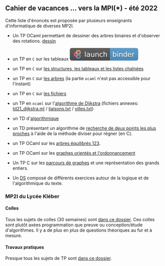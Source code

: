 ## Cahier de vacances ... vers la MPI(*) - été 2022

Cette liste d'énoncés est proposée par plusieurs enseignants
d'informatique de diverses MP2I.


* Un TP OCaml permettant de dessiner des arbres binaires et d'observer des rotations. [dessin](https://github.com/inesKKK/cahier-de-vacances/blob/master/docs/Faidherbe/11_dessin_arbres.pdf)

* un TP en `C` sur les tableaux [![badge_logo.svg](badge_logo.svg)](https://mybinder.org/v2/gh/inesKKK/mp2i-pv-binder/main?urlpath=git-pull%3Frepo%3Dhttps%253A%252F%252Fgithub.com%252FinesKKK%252Fmp2i-pv%26urlpath%3Dtree%252Fmp2i-pv%252Fdocs%252FTP%252FTP6.ipynb%26branch%3Dmain)

* un TP en `C` sur [les structures, les tableaux et les listes
  chaînées](https://ineskkk.github.io/mp2i-pv/TPC/TP8/tp8.html)
  
* un TP en `C` sur [les
  arbres](https://ineskkk.github.io/mp2i-pv/TPC/TP15/tp15.html) (la
  partie `ocaml` n'est pas accessible pour l'instant)
  
* un TP en `C` sur [les
  fichiers](https://ineskkk.github.io/mp2i-pv/TPC/TP22/tp22.html)

* un TP en `ocaml` sur l'[algorithme de
  Dijkstra](JC/TD21_DijkstraOCaml.pdf) (fichiers annexes:
  [td21_dijkstra.ml](JC/td21_dijkstra.ml) /
  [liaisons.txt](JC/liaisons.txt) / [villes.txt](JC/villes.txt))
  
* un TD d'[algorithmique](JC/23_Fiche_ExoAlgo3.pdf)
* un TD présentant un algorithme de [recherche de deux points les plus proches](Faidherbe/points_les_plus_proches.pdf) à l'aide de la méthode diviser pour régner (en C).
* un TP OCaml sur les [arbres équilibrés 123](Faidherbe/14.Arbres23.pdf).
* un TP OCaml sur les [graphes orientés et l'ordonnancement](Faidherbe/graphes_oreintes_ordonnancement.pdf)
* Un TP C sur les [parcours de graphes](Faidherbe/graphes_en_C.pdf) et une représentation des grands entiers.
* Un [DS](Faidherbe/DS6-Faidherbe.pdf) composé de différents exercices autour de la logique et de l'algorithmique du texte.

### MP2I du Lycée Kléber

#### Colles
Tous les sujets de colles (30 semaines) sont [dans ce dossier](Kleber/colles).
Ces colles sont plutôt axées programmation que preuve ou conception/étude d'algorithmes.
Il y a de plus en plus de questions théoriques au fur et à mesure.

#### Travaux pratiques
Presque tous les sujets de TP sont [dans ce dossier](Kleber/Travaux_Pratiques).
